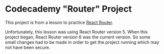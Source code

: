 # Codecademy "Router" Project

This project is from a lesson to practice [React Router](https://reactrouter.com/en/main).

Unfortunately, this lesson was using React Router version 5. When this project began, React Router version 6 was the current version. So some small changes had to be made in order to get the project running which may not have been secure.